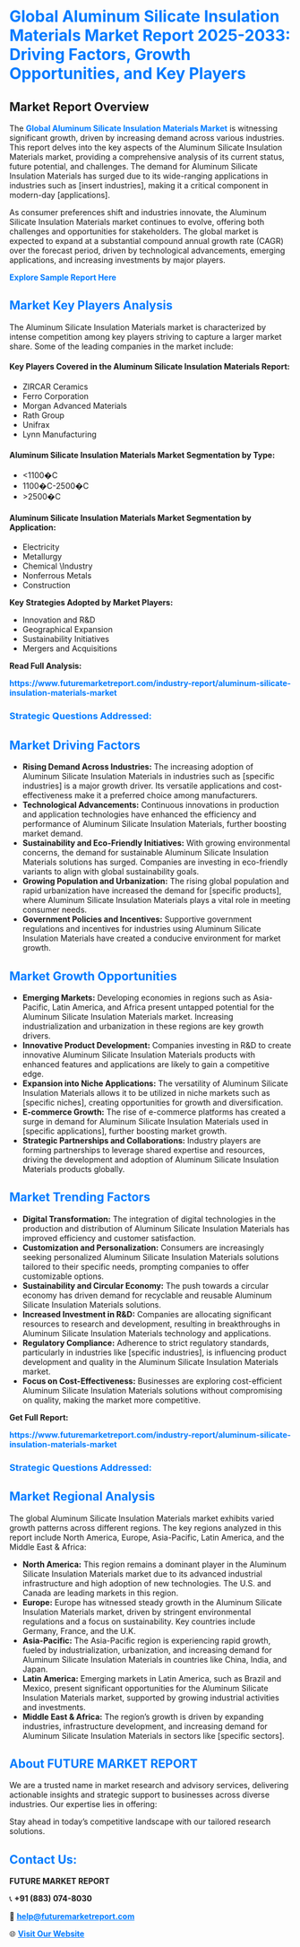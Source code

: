 <h1 style="color: #007BFF;">Global Aluminum Silicate Insulation Materials Market Report 2025-2033: Driving Factors, Growth Opportunities, and Key Players</h1>

<section id="overview">
<h2>Market Report Overview</h2>
<p>The <a href="https://www.futuremarketreport.com/industry-report/aluminum-silicate-insulation-materials-market" style="color: #007BFF; text-decoration: none;"><strong>Global Aluminum Silicate Insulation Materials Market</strong></a> is witnessing significant growth, driven by increasing demand across various industries. This report delves into the key aspects of the Aluminum Silicate Insulation Materials market, providing a comprehensive analysis of its current status, future potential, and challenges. The demand for Aluminum Silicate Insulation Materials has surged due to its wide-ranging applications in industries such as [insert industries], making it a critical component in modern-day [applications].</p>
<p>As consumer preferences shift and industries innovate, the Aluminum Silicate Insulation Materials market continues to evolve, offering both challenges and opportunities for stakeholders. The global market is expected to expand at a substantial compound annual growth rate (CAGR) over the forecast period, driven by technological advancements, emerging applications, and increasing investments by major players.</p>
</section>

<section id="overview">
<p><a href="https://www.futuremarketreport.com/request-sample/reportId=88693" style="color: #007BFF; text-decoration: none;"><strong>Explore Sample Report Here</strong></a></p>
</section>

<section id="key-players">
<h2 style="color: #007BFF;">Market Key Players Analysis</h2>
<p>The Aluminum Silicate Insulation Materials market is characterized by intense competition among key players striving to capture a larger market share. Some of the leading companies in the market include:</p>
<h4>Key Players Covered in the Aluminum Silicate Insulation Materials Report:</h4>
<ul><li>ZIRCAR Ceramics</li><li>Ferro Corporation</li><li>Morgan Advanced Materials</li><li>Rath Group</li><li>Unifrax</li><li>Lynn Manufacturing</li></ul>
<h4>Aluminum Silicate Insulation Materials Market Segmentation by Type:</h4>
<ul><li>&lt;1100�C</li><li>1100�C-2500�C</li><li>&gt;2500�C</li></ul>

<h4>Aluminum Silicate Insulation Materials Market Segmentation by Application:</h4>
<ul><li>Electricity</li><li>Metallurgy</li><li>Chemical \Industry</li><li>Nonferrous Metals</li><li>Construction</li></ul>
<p><strong>Key Strategies Adopted by Market Players:</strong></p>
<ul>
<li>Innovation and R&D</li>
<li>Geographical Expansion</li>
<li>Sustainability Initiatives</li>
<li>Mergers and Acquisitions</li>
</ul>
</section>

<section>
<p><strong>Read Full Analysis: </strong></p><a href="https://www.futuremarketreport.com/industry-report/aluminum-silicate-insulation-materials-market" style="color: #007BFF; text-decoration: none;"><strong>https://www.futuremarketreport.com/industry-report/aluminum-silicate-insulation-materials-market</strong></a>
<h3 style="color: #007BFF;">Strategic Questions Addressed:</h3>
</section>

<section id="driving-factors">
<h2 style="color: #007BFF;">Market Driving Factors</h2>
<ul>
<li><strong>Rising Demand Across Industries:</strong> The increasing adoption of Aluminum Silicate Insulation Materials in industries such as [specific industries] is a major growth driver. Its versatile applications and cost-effectiveness make it a preferred choice among manufacturers.</li>
<li><strong>Technological Advancements:</strong> Continuous innovations in production and application technologies have enhanced the efficiency and performance of Aluminum Silicate Insulation Materials, further boosting market demand.</li>
<li><strong>Sustainability and Eco-Friendly Initiatives:</strong> With growing environmental concerns, the demand for sustainable Aluminum Silicate Insulation Materials solutions has surged. Companies are investing in eco-friendly variants to align with global sustainability goals.</li>
<li><strong>Growing Population and Urbanization:</strong> The rising global population and rapid urbanization have increased the demand for [specific products], where Aluminum Silicate Insulation Materials plays a vital role in meeting consumer needs.</li>
<li><strong>Government Policies and Incentives:</strong> Supportive government regulations and incentives for industries using Aluminum Silicate Insulation Materials have created a conducive environment for market growth.</li>
</ul>
</section>

<section id="growth-opportunities">
<h2 style="color: #007BFF;">Market Growth Opportunities</h2>
<ul>
<li><strong>Emerging Markets:</strong> Developing economies in regions such as Asia-Pacific, Latin America, and Africa present untapped potential for the Aluminum Silicate Insulation Materials market. Increasing industrialization and urbanization in these regions are key growth drivers.</li>
<li><strong>Innovative Product Development:</strong> Companies investing in R&D to create innovative Aluminum Silicate Insulation Materials products with enhanced features and applications are likely to gain a competitive edge.</li>
<li><strong>Expansion into Niche Applications:</strong> The versatility of Aluminum Silicate Insulation Materials allows it to be utilized in niche markets such as [specific niches], creating opportunities for growth and diversification.</li>
<li><strong>E-commerce Growth:</strong> The rise of e-commerce platforms has created a surge in demand for Aluminum Silicate Insulation Materials used in [specific applications], further boosting market growth.</li>
<li><strong>Strategic Partnerships and Collaborations:</strong> Industry players are forming partnerships to leverage shared expertise and resources, driving the development and adoption of Aluminum Silicate Insulation Materials products globally.</li>
</ul>
</section>

<section id="trending-factors">
<h2 style="color: #007BFF;">Market Trending Factors</h2>
<ul>
<li><strong>Digital Transformation:</strong> The integration of digital technologies in the production and distribution of Aluminum Silicate Insulation Materials has improved efficiency and customer satisfaction.</li>
<li><strong>Customization and Personalization:</strong> Consumers are increasingly seeking personalized Aluminum Silicate Insulation Materials solutions tailored to their specific needs, prompting companies to offer customizable options.</li>
<li><strong>Sustainability and Circular Economy:</strong> The push towards a circular economy has driven demand for recyclable and reusable Aluminum Silicate Insulation Materials solutions.</li>
<li><strong>Increased Investment in R&D:</strong> Companies are allocating significant resources to research and development, resulting in breakthroughs in Aluminum Silicate Insulation Materials technology and applications.</li>
<li><strong>Regulatory Compliance:</strong> Adherence to strict regulatory standards, particularly in industries like [specific industries], is influencing product development and quality in the Aluminum Silicate Insulation Materials market.</li>
<li><strong>Focus on Cost-Effectiveness:</strong> Businesses are exploring cost-efficient Aluminum Silicate Insulation Materials solutions without compromising on quality, making the market more competitive.</li>
</ul>
</section>

<section>
<p><strong>Get Full Report: </strong></p><a href="https://www.futuremarketreport.com/industry-report/aluminum-silicate-insulation-materials-market" style="color: #007BFF; text-decoration: none;"><strong>https://www.futuremarketreport.com/industry-report/aluminum-silicate-insulation-materials-market</strong></a>
<h3 style="color: #007BFF;">Strategic Questions Addressed:</h3>
</section>


<section id="regional-analysis">
<h2 style="color: #007BFF;">Market Regional Analysis</h2>
<p>The global Aluminum Silicate Insulation Materials market exhibits varied growth patterns across different regions. The key regions analyzed in this report include North America, Europe, Asia-Pacific, Latin America, and the Middle East & Africa:</p>
<ul>
<li><strong>North America:</strong> This region remains a dominant player in the Aluminum Silicate Insulation Materials market due to its advanced industrial infrastructure and high adoption of new technologies. The U.S. and Canada are leading markets in this region.</li>
<li><strong>Europe:</strong> Europe has witnessed steady growth in the Aluminum Silicate Insulation Materials market, driven by stringent environmental regulations and a focus on sustainability. Key countries include Germany, France, and the U.K.</li>
<li><strong>Asia-Pacific:</strong> The Asia-Pacific region is experiencing rapid growth, fueled by industrialization, urbanization, and increasing demand for Aluminum Silicate Insulation Materials in countries like China, India, and Japan.</li>
<li><strong>Latin America:</strong> Emerging markets in Latin America, such as Brazil and Mexico, present significant opportunities for the Aluminum Silicate Insulation Materials market, supported by growing industrial activities and investments.</li>
<li><strong>Middle East & Africa:</strong> The region’s growth is driven by expanding industries, infrastructure development, and increasing demand for Aluminum Silicate Insulation Materials in sectors like [specific sectors].</li>
</ul>
</section>

<footer>
<h2 style="color: #007BFF;">About FUTURE MARKET REPORT</h2>
<p>We are a trusted name in market research and advisory services, delivering actionable insights and strategic support to businesses across diverse industries. Our expertise lies in offering:</p>

<p>Stay ahead in today’s competitive landscape with our tailored research solutions.</p>

<h2 style="color: #007BFF;">Contact Us:</h2>
<p><strong>FUTURE MARKET REPORT</strong></p>
<p>📞 <strong>+91 (883) 074-8030</strong></p>
<p>📧 <strong><a href="mailto:help@futuremarketreport.com" style="color: #007BFF;">help@futuremarketreport.com</a></strong></p>
<p>🌐 <strong><a href="https://www.futuremarketreport.com/" style="color: #007BFF;">Visit Our Website</a></strong></p>
</footer>
